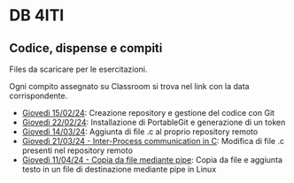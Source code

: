 # DB 4ITI
## Codice, dispense e compiti
Files da scaricare per le esercitazioni.

Ogni compito assegnato su Classroom si trova nel link con la data corrispondente.

- [Giovedì 15/02/24](https://github.com/rosarusso/Esercitazione-per-classe-4ITI.git): Creazione repository e gestione del codice con Git
- [Giovedì 22/02/24](https://github.com/rosarusso/Git-tutorial.git): Installazione di PortableGit e generazione di un token
- [Giovedì 14/03/24](14-03-24.md): Aggiunta di file .c al proprio repository remoto
- [Giovedì 21/03/24 - Inter-Process communication in C](21-03-24.md): Modifica di file .c presenti nel repository remoto
- [Giovedì 11/04/24 - Copia da file mediante pipe](11-04-24.md): Copia da file e aggiunta testo in un file di destinazione mediante pipe in Linux
